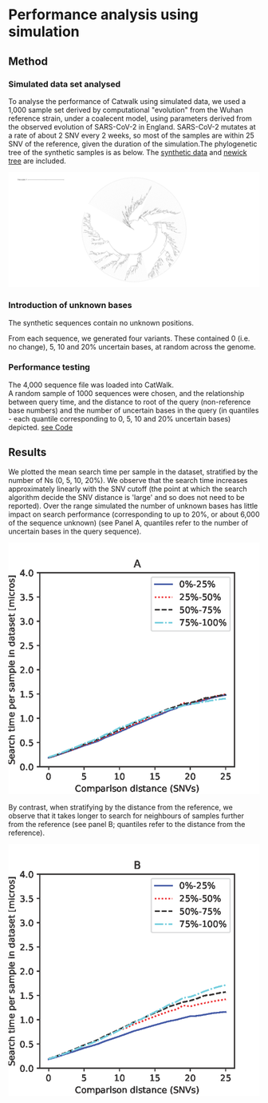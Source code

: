 # Performance analysis using simulation

## Method
### Simulated data set analysed
To analyse the performance of Catwalk using simulated data, we used a 1,000 sample set derived by computational "evolution" from the Wuhan reference strain, under a coalecent model, using parameters derived from the observed evolution of SARS-CoV-2 in England.  SARS-CoV-2 mutates at a rate of about 2 SNV every 2 weeks, so most of the samples are within 25 SNV of the reference, given the duration of the simulation.The phylogenetic tree of the synthetic samples is as below.  The [synthetic data](sim0.fasta) and [newick tree](truth0.nwk) are included.  

![Phylogenetic tree of synthetic data](simulated_tree_white_bkg.png)

### Introduction of unknown bases
The synthetic sequences contain no unknown positions.

From each sequence, we generated four variants.  These contained 0 (i.e. no change), 5, 10 and 20% uncertain bases, at random across the genome.

### Performance testing
The 4,000 sequence file was loaded into CatWalk.  
A random sample of 1000 sequences were chosen, and the relationship between query time, and the  distance to root of the query (non-reference base numbers) and the number of uncertain bases in the query (in quantiles - each quantile corresponding to 0, 5, 10 and 20% uncertain bases) depicted.  [see Code](run_simulation.sh)

## Results
We plotted the mean search time per sample in the dataset, stratified by the number of Ns (0, 5, 10, 20%).
We observe that the search time increases approximately linearly with the SNV cutoff (the point at which the search algorithm decide the SNV distance is 'large' and so does not need to be reported).  Over the range simulated the number of unknown bases has little impact on search performance (corresponding to up to 20%, or about 6,000 of the sequence unknown) (see Panel A, quantiles refer to the number of uncertain bases in the query sequence).

![Panel A](sim_test.json-unknownpos.png)

By contrast, when stratifying by the distance from the reference, we observe that it takes longer to search for neighbours of samples further from the reference (see panel B; quantiles refer to the distance from the reference).

![Panel B](sim_test.json-refdist.png)







